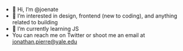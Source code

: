 - 👋 Hi, I’m @joenate
- 👀 I’m interested in design, frontend (new to coding), and anything related to building
- 🌱 I’m currently learning JS
- You can reach me on Twitter or shoot me an email at jonathan.pierre@yale.edu

<!---
joenate/joenate is a ✨ special ✨ repository because its `README.md` (this file) appears on your GitHub profile.
You can click the Preview link to take a look at your changes.
--->
